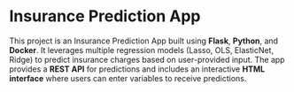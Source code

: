 # Insurance Prediction App

This project is an Insurance Prediction App built using **Flask**, **Python**, and **Docker**. It leverages multiple regression models 
(Lasso, OLS, ElasticNet, Ridge) to predict insurance charges based on user-provided input. The app provides a **REST API** for predictions 
and includes an interactive **HTML interface** where users can enter variables to receive predictions.
